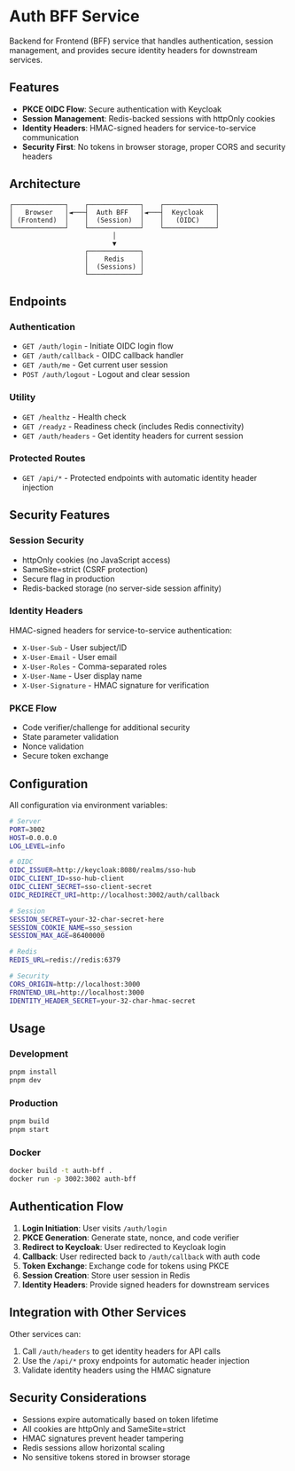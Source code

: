 # Auth BFF Service

Backend for Frontend (BFF) service that handles authentication, session management, and provides secure identity headers for downstream services.

## Features

- **PKCE OIDC Flow**: Secure authentication with Keycloak
- **Session Management**: Redis-backed sessions with httpOnly cookies
- **Identity Headers**: HMAC-signed headers for service-to-service communication
- **Security First**: No tokens in browser storage, proper CORS and security headers

## Architecture

```
┌─────────────┐    ┌─────────────┐    ┌─────────────┐
│   Browser   │◄───┤  Auth BFF   │◄───┤  Keycloak   │
│ (Frontend)  │    │  (Session)  │    │   (OIDC)    │
└─────────────┘    └─────────────┘    └─────────────┘
                          │
                          ▼
                   ┌─────────────┐
                   │    Redis    │
                   │  (Sessions) │
                   └─────────────┘
```

## Endpoints

### Authentication
- `GET /auth/login` - Initiate OIDC login flow
- `GET /auth/callback` - OIDC callback handler
- `GET /auth/me` - Get current user session
- `POST /auth/logout` - Logout and clear session

### Utility
- `GET /healthz` - Health check
- `GET /readyz` - Readiness check (includes Redis connectivity)
- `GET /auth/headers` - Get identity headers for current session

### Protected Routes
- `GET /api/*` - Protected endpoints with automatic identity header injection

## Security Features

### Session Security
- httpOnly cookies (no JavaScript access)
- SameSite=strict (CSRF protection)
- Secure flag in production
- Redis-backed storage (no server-side session affinity)

### Identity Headers
HMAC-signed headers for service-to-service authentication:
- `X-User-Sub` - User subject/ID
- `X-User-Email` - User email
- `X-User-Roles` - Comma-separated roles
- `X-User-Name` - User display name
- `X-User-Signature` - HMAC signature for verification

### PKCE Flow
- Code verifier/challenge for additional security
- State parameter validation
- Nonce validation
- Secure token exchange

## Configuration

All configuration via environment variables:

```bash
# Server
PORT=3002
HOST=0.0.0.0
LOG_LEVEL=info

# OIDC
OIDC_ISSUER=http://keycloak:8080/realms/sso-hub
OIDC_CLIENT_ID=sso-hub-client
OIDC_CLIENT_SECRET=sso-client-secret
OIDC_REDIRECT_URI=http://localhost:3002/auth/callback

# Session
SESSION_SECRET=your-32-char-secret-here
SESSION_COOKIE_NAME=sso_session
SESSION_MAX_AGE=86400000

# Redis
REDIS_URL=redis://redis:6379

# Security
CORS_ORIGIN=http://localhost:3000
FRONTEND_URL=http://localhost:3000
IDENTITY_HEADER_SECRET=your-32-char-hmac-secret
```

## Usage

### Development
```bash
pnpm install
pnpm dev
```

### Production
```bash
pnpm build
pnpm start
```

### Docker
```bash
docker build -t auth-bff .
docker run -p 3002:3002 auth-bff
```

## Authentication Flow

1. **Login Initiation**: User visits `/auth/login`
2. **PKCE Generation**: Generate state, nonce, and code verifier
3. **Redirect to Keycloak**: User redirected to Keycloak login
4. **Callback**: User redirected back to `/auth/callback` with auth code
5. **Token Exchange**: Exchange code for tokens using PKCE
6. **Session Creation**: Store user session in Redis
7. **Identity Headers**: Provide signed headers for downstream services

## Integration with Other Services

Other services can:
1. Call `/auth/headers` to get identity headers for API calls
2. Use the `/api/*` proxy endpoints for automatic header injection
3. Validate identity headers using the HMAC signature

## Security Considerations

- Sessions expire automatically based on token lifetime
- All cookies are httpOnly and SameSite=strict
- HMAC signatures prevent header tampering
- Redis sessions allow horizontal scaling
- No sensitive tokens stored in browser storage
